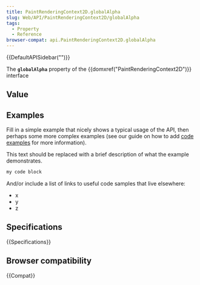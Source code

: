 ```yaml
---
title: PaintRenderingContext2D.globalAlpha
slug: Web/API/PaintRenderingContext2D/globalAlpha
tags:
  - Property
  - Reference
browser-compat: api.PaintRenderingContext2D.globalAlpha
---
```

{{DefaultAPISidebar("")}}

The **`globalAlpha`** property of the {{domxref("PaintRenderingContext2D")}} interface 

## Value



## Examples

Fill in a simple example that nicely shows a typical usage of the API, then perhaps some more complex examples (see our guide on how to add [code examples](/en-US/docs/MDN/Contribute/Structures/Code_examples) for more information).

This text should be replaced with a brief description of what the example demonstrates.

```js
my code block
```

And/or include a list of links to useful code samples that live elsewhere:

*   x
*   y
*   z

## Specifications

{{Specifications}}

## Browser compatibility

{{Compat}}



